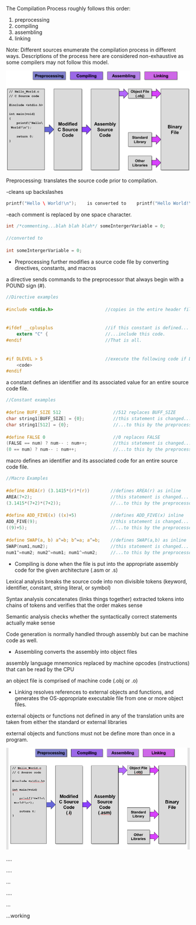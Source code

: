 The Compilation Process roughly follows this order:

1. preprocessing
2. compiling
3. assembling
4. linking

Note: Different sources enumerate the compilation process in different ways. Descriptions of the process here are considered non-exhaustive as some compilers may not follow this model.

![](/assets/compilationProcess.png)

Preprocessing: translates the source code prior to compilation.

-cleans up backslashes

```c
printf("Hello \ World!\n");    is converted to    printf("Hello World!\n");
```

-each comment is replaced by one space character.

```c
int /*commenting...blah blah blah*/ someIntergerVariable = 0;

//converted to

int someIntergerVariable = 0;
```

* Preprocessing further modifies a source code file by converting directives, constants, and macros

a directive sends commands to the preprocessor that always begin with a POUND sign \(\#\).

```c
//Directive examples

#include <stdio.h>                    //copies in the entire header file


#ifdef __cplusplus                    //if this constant is defined...
    extern "C" {                      //...include this code.
#endif                                //That is all.


#if DLEVEL > 5                        //execute the following code if DLEVEL is greater than 5.
    <code>
#endif
```

a constant defines an identifier and its associated value for an entire source code file.

```c
//Constant examples

#define BUFF_SIZE 512                    //512 replaces BUFF_SIZE
char string1[BUFF_SIZE] = {0};           //this statement is changed...
char string1[512] = {0};                 //...to this by the preprocessor

#define FALSE 0                          //0 replaces FALSE
(FALSE == num) ? num-- : num++;          //this statement is changed...
(0 == num) ? num-- : num++;              //...to this by the preprocessor
```

macro defines an identifier and its associated code for an entire source code file.

```c
//Macro Examples

#define AREA(r) (3.1415*(r)*(r))        //defines AREA(r) as inline
AREA(7+2);                              //this statement is changed...
(3.1415*(7+2)*(7+2));                   //...to this by the preprocessor

#define ADD_FIVE(x) ((x)+5)             //defines ADD_FIVE(x) inline
ADD_FIVE(9);                            //this statement is changed...
((9)+5);                                //...to this by the preprocessor

#define SWAP(a, b) a^=b; b^=a; a^=b;    //defines SWAP(a,b) as inline
SWAP(num1,num2);                        //this statement is changed...
num1^=num2; num2^=num1; num1^=num2;     //...to this by the preprocessor
```

* Compiling is done when the file is put into the appropriate assembly code for the given architecture \(.asm or .s\)

Lexical analysis breaks the source code into non divisible tokens \(keyword, identifier, constant, string literal, or symbol\)

Syntax analysis concatenates \(links things together\) extracted tokens into chains of tokens and verifies that the order makes sense

Semantic analysis checks whether the syntactically correct statements actually make sense

Code generation is normally handled through assembly but can be machine code as well.

* Assembling converts the assembly into object files

assembly language mnemonics replaced by machine opcodes \(instructions\) that can be read by the CPU

an object file is comprised of machine code \(.obj or .o\)

* Linking resolves references to external objects and functions, and generates the OS-appropriate executable file from one or more object files.

external objects or functions not defined in any of the translation units are taken from either the standard or external libraries

external objects and functions must not be define more than once in a program.

![](/assets/import.png)

....

....

...

....

...

...working

